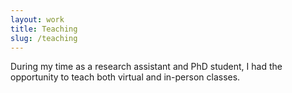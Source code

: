 ```yaml
---
layout: work
title: Teaching
slug: /teaching
---
```


During my time as a research assistant and PhD student, I had the opportunity to teach both virtual and in-person classes.
<br />
